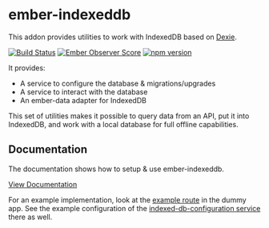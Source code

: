 # ember-indexeddb

This addon provides utilities to work with IndexedDB based on [Dexie](http://dexie.org/).

[![Build Status](https://travis-ci.org/mydea/ember-indexeddb.svg?branch=master)](https://travis-ci.org/mydea/ember-indexeddb)
[![Ember Observer Score](https://emberobserver.com/badges/ember-indexeddb.svg)](https://emberobserver.com/addons/ember-indexeddb)
[![npm version](https://badge.fury.io/js/ember-indexeddb.svg)](https://badge.fury.io/js/ember-indexeddb)

It provides:

* A service to configure the database & migrations/upgrades
* A service to interact with the database
* An ember-data adapter for IndexedDB

This set of utilities makes it possible to query data from an API, put it into IndexedDB, and work with a local database for full offline capabilities.

## Documentation

The documentation shows how to setup & use ember-indexeddb.

[View Documentation](https://mydea.github.io/ember-indexeddb/docs/)

For an example implementation, look at the [example route](https://github.com/mydea/ember-indexeddb/blob/master/tests/dummy/app/example/route.js) in the dummy app. See the example configuration of the [indexed-db-configuration service](https://github.com/mydea/ember-indexeddb/blob/master/tests/dummy/app/services/indexed-db-configuration.js) there as well.
